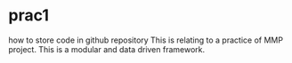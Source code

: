 # prac1
how to store code in github repository
This is relating to a practice of MMP project.
This is a modular and data driven framework.
